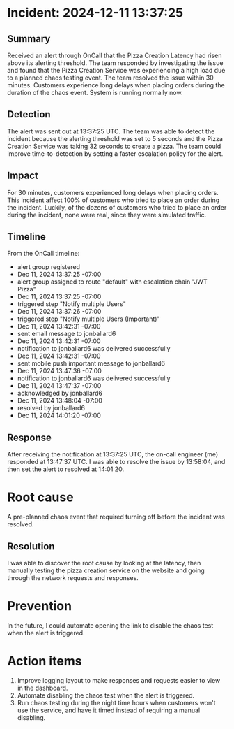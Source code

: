 # Incident: 2024-12-11 13:37:25

## Summary

Received an alert through OnCall that the Pizza Creation Latency had risen above its alerting threshold. The team responded by investigating the issue and found that the Pizza Creation Service was experiencing a high load due to a planned chaos testing event. The team resolved the issue within 30 minutes. Customers experience long delays when placing orders during the duration of the chaos event. System is running normally now.

## Detection

The alert was sent out at 13:37:25 UTC. The team was able to detect the incident because the alerting threshold was set to 5 seconds and the Pizza Creation Service was taking 32 seconds to create a pizza. The team could improve time-to-detection by setting a faster escalation policy for the alert.

## Impact

For 30 minutes, customers experienced long delays when placing orders. This incident affect 100% of customers who tried to place an order during the incident. Luckily, of the dozens of customers who tried to place an order during the incident, none were real, since they were simulated traffic.

## Timeline

From the OnCall timeline: 

- alert group registered
- Dec 11, 2024 13:37:25 -07:00
- alert group assigned to route "default" with escalation chain "JWT Pizza"
- Dec 11, 2024 13:37:25 -07:00
- triggered step "Notify multiple Users"
- Dec 11, 2024 13:37:26 -07:00
- triggered step "Notify multiple Users (Important)"
- Dec 11, 2024 13:42:31 -07:00
- sent email message to jonballard6
- Dec 11, 2024 13:42:31 -07:00
- notification to jonballard6 was delivered successfully
- Dec 11, 2024 13:42:31 -07:00
- sent mobile push important message to jonballard6
- Dec 11, 2024 13:47:36 -07:00
- notification to jonballard6 was delivered successfully
- Dec 11, 2024 13:47:37 -07:00
- acknowledged by jonballard6
- Dec 11, 2024 13:48:04 -07:00
- resolved by jonballard6
- Dec 11, 2024 14:01:20 -07:00

## Response

After receiving the notification at 13:37:25 UTC, the on-call engineer (me) responded at 13:47:37 UTC. I was able to resolve the issue by 13:58:04, and then set the alert to resolved at 14:01:20.

# Root cause

A pre-planned chaos event that required turning off before the incident was resolved.

## Resolution

I was able to discover the root cause by looking at the latency, then manually testing the pizza creation service on the website and going through the network requests and responses.

# Prevention

In the future, I could automate opening the link to disable the chaos test when the alert is triggered.

# Action items

1. Improve logging layout to make responses and requests easier to view in the dashboard.
2. Automate disabling the chaos test when the alert is triggered.
3. Run chaos testing during the night time hours when customers won't use the service, and have it timed instead of requiring a manual disabling.
